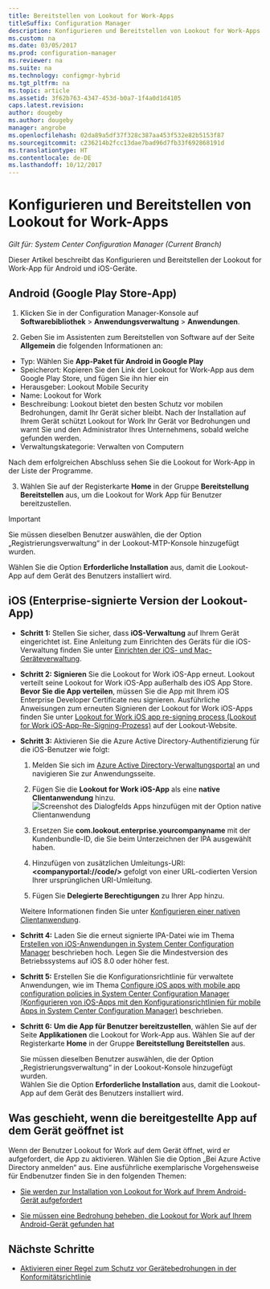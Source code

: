 ```yaml
---
title: Bereitstellen von Lookout for Work-Apps
titleSuffix: Configuration Manager
description: Konfigurieren und Bereitstellen von Lookout for Work-Apps.
ms.custom: na
ms.date: 03/05/2017
ms.prod: configuration-manager
ms.reviewer: na
ms.suite: na
ms.technology: configmgr-hybrid
ms.tgt_pltfrm: na
ms.topic: article
ms.assetid: 3f62b763-4347-453d-b0a7-1f4a0d1d4105
caps.latest.revision: 
author: dougeby
ms.author: dougeby
manager: angrobe
ms.openlocfilehash: 02da89a5df37f328c387aa453f532e82b5153f87
ms.sourcegitcommit: c236214b2fcc13dae7bad96d7fb33f692868191d
ms.translationtype: HT
ms.contentlocale: de-DE
ms.lasthandoff: 10/12/2017
---
```

# <a name="configure-and-deploy-lookout-for-work-apps"></a>Konfigurieren und Bereitstellen von Lookout for Work-Apps

*Gilt für: System Center Configuration Manager (Current Branch)*

Dieser Artikel beschreibt das Konfigurieren und Bereitstellen der Lookout for Work-App für Android und iOS-Geräte.

## <a name="android-google-play-store-app"></a>Android (Google Play Store-App)
1.  Klicken Sie in der Configuration Manager-Konsole auf **Softwarebibliothek** > **Anwendungsverwaltung** > **Anwendungen**.

2.  Geben Sie im Assistenten zum Bereitstellen von Software auf der Seite **Allgemein** die folgenden Informationen an:
  * Typ: Wählen Sie **App-Paket für Android in Google Play**
  * Speicherort: Kopieren Sie den Link der Lookout for Work-App aus dem Google Play Store, und fügen Sie ihn hier ein
  * Herausgeber: Lookout Mobile Security
  * Name: Lookout for Work
  * Beschreibung: Lookout bietet den besten Schutz vor mobilen Bedrohungen, damit Ihr Gerät sicher bleibt. Nach der Installation auf Ihrem Gerät schützt Lookout for Work Ihr Gerät vor Bedrohungen und warnt Sie und den Administrator Ihres Unternehmens, sobald welche gefunden werden.
  * Verwaltungskategorie: Verwalten von Computern

  Nach dem erfolgreichen Abschluss sehen Sie die Lookout for Work-App in der Liste der Programme.

3.  Wählen Sie auf der Registerkarte **Home** in der Gruppe **Bereitstellung** **Bereitstellen** aus, um die Lookout for Work App für Benutzer bereitzustellen.
>[!IMPORTANT]
>Sie müssen dieselben Benutzer auswählen, die der Option „Registrierungsverwaltung“ in der Lookout-MTP-Konsole hinzugefügt wurden.

  Wählen Sie die Option **Erforderliche Installation** aus, damit die Lookout-App auf dem Gerät des Benutzers installiert wird.

## <a name="ios-enterprise-signed-version-of-lookout-app"></a>iOS (Enterprise-signierte Version der Lookout-App)

* **Schritt 1:** Stellen Sie sicher, dass **iOS-Verwaltung** auf Ihrem Gerät eingerichtet ist. Eine Anleitung zum Einrichten des Geräts für die iOS-Verwaltung finden Sie unter [Einrichten der iOS- und Mac-Geräteverwaltung]().

* **Schritt 2:** **Signieren** Sie die Lookout for Work iOS-App erneut. Lookout verteilt seine Lookout for Work iOS-App außerhalb des iOS App Store. **Bevor Sie die App verteilen**, müssen Sie die App mit Ihrem iOS Enterprise Developer Certificate neu signieren. Ausführliche Anweisungen zum erneuten Signieren der Lookout for Work iOS-Apps finden Sie unter [Lookout for Work iOS app re-signing process (Lookout for Work iOS-App-Re-Signing-Prozess)](https://personal.support.lookout.com/hc/en-us/articles/114094038714) auf der Lookout-Website.


* **Schritt 3:** Aktivieren Sie die Azure Active Directory-Authentifizierung für die iOS-Benutzer wie folgt:
  1.  Melden Sie sich im [Azure Active Directory-Verwaltungsportal](https://manage.windowsazure.com) an und navigieren Sie zur Anwendungsseite.
  2.  Fügen Sie die **Lookout for Work iOS-App** als eine **native Clientanwendung** hinzu.
  ![Screenshot des Dialogfelds Apps hinzufügen mit der Option native Clientanwendung](media/aad-add-app.png)

  3. Ersetzen Sie **com.lookout.enterprise.yourcompanyname** mit der Kundenbundle-ID, die Sie beim Unterzeichnen der IPA ausgewählt haben.
  4.  Hinzufügen von zusätzlichen Umleitungs-URI:  **&lt;companyportal://code/>** gefolgt von einer URL-codierten Version Ihrer ursprünglichen URI-Umleitung.
  5.  Fügen Sie **Delegierte Berechtigungen** zu Ihrer App hinzu.

  Weitere Informationen finden Sie unter [Konfigurieren einer nativen Clientanwendung](https://azure.microsoft.com/en-us/documentation/articles/app-service-mobile-how-to-configure-active-directory-authentication/#optional-configure-a-native-client-application).


* **Schritt 4:** Laden Sie die erneut signierte IPA-Datei wie im Thema [Erstellen von iOS-Anwendungen in System Center Configuration Manager](https://docs.microsoft.com/en-us/sccm/apps/get-started/creating-ios-applications) beschrieben hoch. Legen Sie die Mindestversion des Betriebssystems auf iOS 8.0 oder höher fest.


* **Schritt 5:** Erstellen Sie die Konfigurationsrichtlinie für verwaltete Anwendungen, wie im Thema [Configure iOS apps with mobile app configuration policies in System Center Configuration Manager (Konfigurieren von iOS-Apps mit den Konfigurationsrichtlinien für mobile Apps in System Center Configuration Manager)](https://docs.microsoft.com/en-us/sccm/apps/deploy-use/configure-ios-apps-with-app-configuration-policies) beschrieben.


* **Schritt 6:** **Um die App für Benutzer bereitzustellen**, wählen Sie auf der Seite **Applikationen** die Lookout for Work-App aus. Wählen Sie auf der Registerkarte **Home** in der Gruppe **Bereitstellung** **Bereitstellen** aus.

  Sie müssen dieselben Benutzer auswählen, die der Option „Registrierungsverwaltung“ in der Lookout-Konsole hinzugefügt wurden.  
Wählen Sie die Option **Erforderliche Installation** aus, damit die Lookout-App auf dem Gerät des Benutzers installiert wird.

## <a name="what-happens-when-the-deployed-app-is-opened-on-the-device"></a>Was geschieht, wenn die bereitgestellte App auf dem Gerät geöffnet ist




Wenn der Benutzer Lookout for Work auf dem Gerät öffnet, wird er aufgefordert, die App zu aktivieren. Wählen Sie die Option „Bei Azure Active Directory anmelden“ aus. Eine ausführliche exemplarische Vorgehensweise für Endbenutzer finden Sie in den folgenden Themen:

* [Sie werden zur Installation von Lookout for Work auf Ihrem Android-Gerät aufgefordert](http://docs.microsoft.com/intune/enduser/you-are-prompted-to-install-lookout-for-work-android)

* [Sie müssen eine Bedrohung beheben, die Lookout for Work auf Ihrem Android-Gerät gefunden hat](http://docs.microsoft.com/intune/enduser/you-need-to-resolve-a-threat-found-by-lookout-for-work-android)

## <a name="next-steps"></a>Nächste Schritte
* [Aktivieren einer Regel zum Schutz vor Gerätebedrohungen in der Konformitätsrichtlinie](enable-device-threat-protection-rule-compliance-policy.md)
